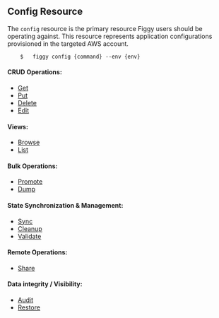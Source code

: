 
## Config Resource

The `config` resource is the primary resource Figgy users should be operating against. This resource represents application
configurations provisioned in the targeted AWS account. 

```
    $   figgy config {command} --env {env}
```

#### CRUD Operations: 

- [Get](/commands/config/get.html)
- [Put](/commands/config/put.html)
- [Delete](/commands/config/delete.html)
- [Edit](/commands/config/edit.html)

#### Views: 

- [Browse](/commands/config/browse.html)
- [List](/commands/config/list.html)

#### Bulk Operations: 

- [Promote](/commands/config/promote.html)
- [Dump](/commands/config/dump.html)

#### State Synchronization & Management: 

- [Sync](/commands/config/sync.html)
- [Cleanup](/commands/config/cleanup.html)
- [Validate](/commands/config/validate.html)

#### Remote Operations: 

- [Share](/commands/config/share.html)


#### Data integrity / Visibility: 

- [Audit](/commands/config/audit.html)
- [Restore](/commands/config/restore.html)
